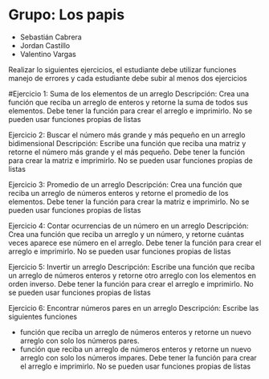# Grupo: Los papis

- Sebastián Cabrera
- Jordan Castillo
- Valentino Vargas

Realizar lo siguientes ejercicios, el estudiante debe utilizar funciones manejo de errores y cada estudiante debe subir al menos dos ejercicios

#Ejercicio 1: Suma de los elementos de un arreglo
Descripción: Crea una función que reciba un arreglo de enteros y retorne la suma de todos sus elementos.
Debe tener la función para crear el arreglo e imprimirlo.
No se pueden usar funciones propias de listas

Ejercicio 2: Buscar el número más grande y más pequeño en un arreglo bidimensional
Descripción: Escribe una función que reciba una matriz y retorne el número más grande y el más pequeño.
Debe tener la función para crear la matriz e imprimirlo.
No se pueden usar funciones propias de listas

Ejercicio 3: Promedio de un arreglo
Descripción: Crea una función que reciba un arreglo de números enteros y retorne el promedio de los elementos.
Debe tener la función para crear la matriz e imprimirlo.
No se pueden usar funciones propias de listas

Ejercicio 4: Contar ocurrencias de un número en un arreglo
Descripción: Crea una función que reciba un arreglo y un número, y retorne cuántas veces aparece ese número en el arreglo.
Debe tener la función para crear el arreglo e imprimirlo.
No se pueden usar funciones propias de listas

Ejercicio 5: Invertir un arreglo
Descripción: Escribe una función que reciba un arreglo de números enteros y retorne otro arreglo con los elementos en orden inverso.
Debe tener la función para crear el arreglo e imprimirlo.
No se pueden usar funciones propias de listas

Ejercicio 6: Encontrar números pares en un arreglo
Descripción: Escribe las siguientes funciones
 - función que reciba un arreglo de números enteros y retorne un nuevo arreglo con solo los números pares.
 - función que reciba un arreglo de números enteros y retorne un nuevo arreglo con solo los números impares.
Debe tener la función para crear el arreglo e imprimirlo.
No se pueden usar funciones propias de listas
